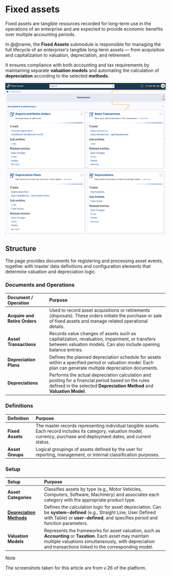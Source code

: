 # Fixed assets

Fixed assets are tangible resources recorded for long-term use in the operations of an enterprise and are expected to provide economic benefits over multiple accounting periods.

In @@name, the **Fixed Assets** submodule is responsible for managing the full lifecycle of an enterprise's tangible long-term assets — from acquisition and capitalization to valuation, depreciation, and retirement. 

It ensures compliance with both accounting and tax requirements by maintaining separate **valuation models** and automating the calculation of **depreciation** according to the selected **methods**.

![pictures](pictures/fixed_assets.png)

## Structure

The page provides documents for registering and processing asset events, together with master data definitions and configuration elements that determine valuation and depreciation logic.

### Documents and Operations

| Document / Operation          | Purpose                                                                                                                                                                     |
| :---------------------------- | :-------------------------------------------------------------------------------------------------------------------------------------------------------------------------- |
| **Acquire and Retire Orders** | Used to record asset acquisitions or retirements (disposals). These orders initiate the purchase or sale of fixed assets and manage related operational details.            |
| **Asset Transactions**        | Records value changes of assets such as capitalization, revaluation, impairment, or transfers between valuation models. Can also include opening balance entries.           |
| **Depreciation Plans**        | Defines the planned depreciation schedule for assets within a specified period or valuation model. Each plan can generate multiple depreciation documents.                  |
| **Depreciations**             | Performs the actual depreciation calculation and posting for a financial period based on the rules defined in the selected **Depreciation Method** and **Valuation Model**. |

### Definitions

| Definition       | Purpose                                                                                                                                                                      |
| :--------------- | :--------------------------------------------------------------------------------------------------------------------------------------------------------------------------- |
| **Fixed Assets** | The master records representing individual tangible assets. Each record includes its category, valuation model, currency, purchase and deployment dates, and current status. |
| **Asset Groups** | Logical groupings of assets defined by the user for reporting, management, or internal classification purposes.                                                              |

### Setup

| Setup                                                                                                                 | Purpose                                                                                                                                                                                                                  |
| :-------------------------------------------------------------------------------------------------------------------- | :----------------------------------------------------------------------------------------------------------------------------------------------------------------------------------------------------------------------- |
| **Asset Categories**                                                                                                  | Classifies assets by type (e.g., Motor Vehicles, Computers, Software, Machinery) and associates each category with the appropriate product type.                                                                         |
| **[Depreciation Methods](https://docs.erp.net/tech/modules/financials/fixed-assets/depreciation-methods/index.html)** | Defines the calculation logic for asset depreciation. Can be **system-defined** (e.g., Straight Line, User Defined with Table) or **user-defined**, and specifies period and function parameters.                        |
| **Valuation Models**                                                                                                  | Represents the frameworks for asset valuation, such as **Accounting** or **Taxation**. Each asset may maintain multiple valuations simultaneously, with depreciation and transactions linked to the corresponding model. |

> [!NOTE]
> 
> The screenshots taken for this article are from v.26 of the platform.
